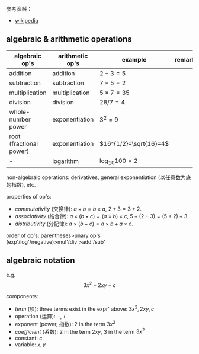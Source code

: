 
参考资料：
- [wikipedia](https://zh.wikipedia.org/wiki/%E5%88%9D%E7%AD%89%E4%BB%A3%E6%95%B8)

## algebraic & arithmetic operations

| algebraic op's          | arithmetic op's | example                | remark |
| ----------------------- | --------------- | ---------------------- | ------ |
| addition                | addition        | $2+3=5$                |        |
| subtraction             | subtraction     | $7-5=2$                |        |
| multiplication          | multiplication  | $5\times 7=35$         |        |
| division                | division        | $28/7=4$               |        |
| whole-number power      | exponentiation  | $3^2=9$                |        |
| root (fractional power) | exponentiation  | $16^{1/2}=\sqrt{16}=4$ |        |
| -                       | logarithm       | $\log_{10}100=2$       |        |

non-algebraic operations: derivatives, general exponentiation (以任意数为底的指数), etc.

properties of op's:
- *commutativity* (交换律): $a\times b=b\times a$, $2+3=3+2$.
- *associativity* (结合律): $a\times (b\times c)=(a\times b)\times c$, $5+(2+3)=(5+2)+3$.
- *distributivity* (分配律): $a\times (b+c)=a\times b+a\times c$.

order of op's: parentheses>unary op's (exp'/log'/negative)>mul'/div'>add'/sub'

## algebraic notation

e.g.
$$
3x^2-2xy+c
$$

components:
- *term* (项): three terms exist in the expr' above: $3x^2,2xy,c$
- operation (运算): $-,+$
- exponent (power, 指数): $2$ in the term $3x^2$
- *coefficient* (系数): $2$ in the term $2xy$, $3$ in the term $3x^2$
- constant: $c$
- variable: $x,y$

